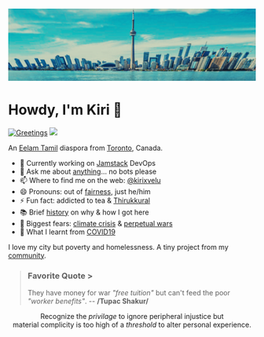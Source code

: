 ![City of Toronto, 2025](https://raw.githubusercontent.com/kirixvelu/kirixvelu/refs/heads/main/toronto-1.webp)

# Howdy, I'm Kiri 👋

[![Greetings](https://github.com/kirixvelu/kirixvelu/actions/workflows/greetings.yml/badge.svg)](https://github.com/kirixvelu/kirixvelu/actions/workflows/greetings.yml) ![](https://komarev.com/ghpvc/?username=kirixvelu&label=views+since+07/2025)

An [Eelam Tamil](https://www.nationalia.info/profile/44/tamil-eelam) diaspora from [Toronto](https://www.toronto.ca), Canada. 

- 🔭 Currently working on [Jamstack](https://jamstack.org) DevOps
- 💬 Ask me about [anything](https://github.com/kirixvelu/kirixvelu/discussions/1)... no bots please
- 📫 Where to find me on the web: [@kirixvelu](https://linktr.ee/kirixvelu)
- 😄 Pronouns: out of [fairness](https://pronouns.org), just he/him
- ⚡ Fun fact: addicted to tea & [Thirukkural](https://thirukkural.io)
- 📚 Brief [history](https://pearlaction.org/genocide-legal-briefing/) on why & how I got here
- 🤔 Biggest fears: [climate crisis](https://davidsuzuki.org/our-work/) & [perpetual wars](https://monthlyreview.org/2009/05/01/why-socialism/)
- 🏃 What I learnt from [COVID19](https://breachmedia.ca/cubas-successful-covid-response-started-with-robust-health-care-institutions/)

I love my city but poverty and homelessness. A tiny project from my [community](https://scarboroughtenants.ca).

> ### Favorite Quote >
>  They have money for war *"free tuition"* but can't feed the poor *"worker benefits"*. -- **/Tupac Shakur/**

<p align=center>
Recognize the <em>privilage</em> to ignore peripheral injustice but <br> material complicity is too high of a <em>threshold</em> to alter personal experience.
</p>
